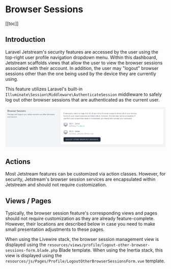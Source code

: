 # Browser Sessions

[[toc]]

## Introduction

Laravel Jetstream's security features are accessed by the user using the top-right user profile navigation dropdown menu. Within this dashboard, Jetstream scaffolds views that allow the user to view the browser sessions associated with their account. In addition, the user may "logout" browser sessions other than the one being used by the device they are currently using.

This feature utilizes Laravel's built-in `Illuminate\Session\Middleware\AuthenticateSession` middleware to safely log out other browser sessions that are authenticated as the current user.

![Screenshot of Browser Sessions](./../../assets/img/browser-sessions.png)

## Actions

Most Jetstream features can be customized via action classes. However, for security, Jetstream's browser session services are encapsulated within Jetstream and should not require customization.

## Views / Pages

Typically, the browser session feature's corresponding views and pages should not require customization as they are already feature-complete. However, their locations are described below in case you need to make small presentation adjustments to these pages.

When using the Livewire stack, the browser session management view is displayed using the `resources/views/profile/logout-other-browser-sessions-form.blade.php` Blade template. When using the Inertia stack, this view is displayed using the `resources/js/Pages/Profile/LogoutOtherBrowserSessionsForm.vue` template.
